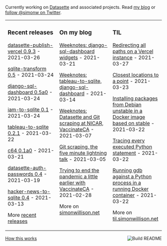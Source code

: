 Currently working on [Datasette](https://datasette.io/) and associated projects. Read [my blog](https://simonwillison.net/) or [follow @simonw on Twitter](https://twitter.com/simonw).

<table><tr><td valign="top" width="33%">

### Recent releases
<!-- recent_releases starts -->
[datasette-publish-vercel 0.9.3](https://github.com/simonw/datasette-publish-vercel/releases/tag/0.9.3) - 2021-03-26

[sqlite-transform 0.5](https://github.com/simonw/sqlite-transform/releases/tag/0.5) - 2021-03-24

[django-sql-dashboard 0.5a0](https://github.com/simonw/django-sql-dashboard/releases/tag/0.5a0) - 2021-03-24

[iam-to-sqlite 0.1](https://github.com/simonw/iam-to-sqlite/releases/tag/0.1) - 2021-03-24

[tableau-to-sqlite 0.2.1](https://github.com/simonw/tableau-to-sqlite/releases/tag/0.2.1) - 2021-03-22

[c64 0.1a0](https://github.com/simonw/c64/releases/tag/0.1a0) - 2021-03-21

[datasette-auth-passwords 0.4](https://github.com/simonw/datasette-auth-passwords/releases/tag/0.4) - 2021-03-19

[hacker-news-to-sqlite 0.4](https://github.com/dogsheep/hacker-news-to-sqlite/releases/tag/0.4) - 2021-03-13
<!-- recent_releases ends -->
More [recent releases](https://github.com/simonw/simonw/blob/main/releases.md)
</td><td valign="top" width="34%">

### On my blog
<!-- blog starts -->
[Weeknotes: django-sql-dashboard widgets](http://simonwillison.net/2021/Mar/21/django-sql-dashboard-widgets/) - 2021-03-21

[Weeknotes: tableau-to-sqlite, django-sql-dashboard](http://simonwillison.net/2021/Mar/14/weeknotes/) - 2021-03-14

[Weeknotes: Datasette and Git scraping at NICAR, VaccinateCA](http://simonwillison.net/2021/Mar/7/weeknotes/) - 2021-03-07

[Git scraping, the five minute lightning talk](http://simonwillison.net/2021/Mar/5/git-scraping/) - 2021-03-05

[Trying to end the pandemic a little earlier with VaccinateCA](http://simonwillison.net/2021/Feb/28/vaccinateca/) - 2021-02-28
<!-- blog ends -->
More on [simonwillison.net](https://simonwillison.net/)
</td><td valign="top" width="33%">

### TIL
<!-- tils starts -->
[Redirecting all paths on a Vercel instance](https://til.simonwillison.net/zeit-now/redirecting-all-paths-on-vercel) - 2021-03-27

[Closest locations to a point](https://til.simonwillison.net/postgresql/closest-locations-to-a-point) - 2021-03-23

[Installing packages from Debian unstable in a Docker image based on stable](https://til.simonwillison.net/docker/debian-unstable-packages) - 2021-03-22

[Tracing every executed Python statement](https://til.simonwillison.net/python/tracing-every-statement) - 2021-03-22

[Running gdb against a Python process in a running Docker container](https://til.simonwillison.net/docker/gdb-python-docker) - 2021-03-22
<!-- tils ends -->
More on [til.simonwillison.net](https://til.simonwillison.net/)
</td></tr></table>

<a href="https://github.com/simonw/simonw/actions"><img src="https://github.com/simonw/simonw/workflows/Build%20README/badge.svg" align="right" alt="Build README"></a> <a href="https://simonwillison.net/2020/Jul/10/self-updating-profile-readme/">How this works</a>
